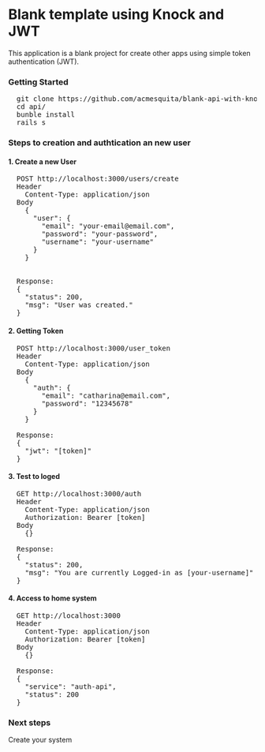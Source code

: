 # Blank template using Knock and JWT

This application is a blank project for create other apps using simple token authentication (JWT).

### Getting Started
<pre>
  git clone https://github.com/acmesquita/blank-api-with-knock/ api
  cd api/
  bunble install
  rails s
</pre>

### Steps to creation and authtication an new user

#### 1. Create a new User

<pre>
  POST http://localhost:3000/users/create
  Header 
    Content-Type: application/json
  Body
    {
      "user": {
        "email": "your-email@email.com",
        "password": "your-password",
        "username": "your-username"
      }
    }
    
    
  Response:
  {
    "status": 200,
    "msg": "User was created."
  }
</pre>

#### 2. Getting Token

<pre>
  POST http://localhost:3000/user_token
  Header 
    Content-Type: application/json
  Body
    {
      "auth": {
        "email": "catharina@email.com",
        "password": "12345678"
      }
    }
    
  Response:
  {
    "jwt": "[token]"
  }
</pre>

#### 3. Test to loged

<pre>
  GET http://localhost:3000/auth
  Header 
    Content-Type: application/json
    Authorization: Bearer [token]
  Body
    {}
    
  Response:
  {
    "status": 200,
    "msg": "You are currently Logged-in as [your-username]"
  }
</pre>

#### 4. Access to home system

<pre>
  GET http://localhost:3000
  Header 
    Content-Type: application/json
    Authorization: Bearer [token]
  Body
    {}
    
  Response:
  {
    "service": "auth-api",
    "status": 200
  }
</pre>


### Next steps

  Create your system
